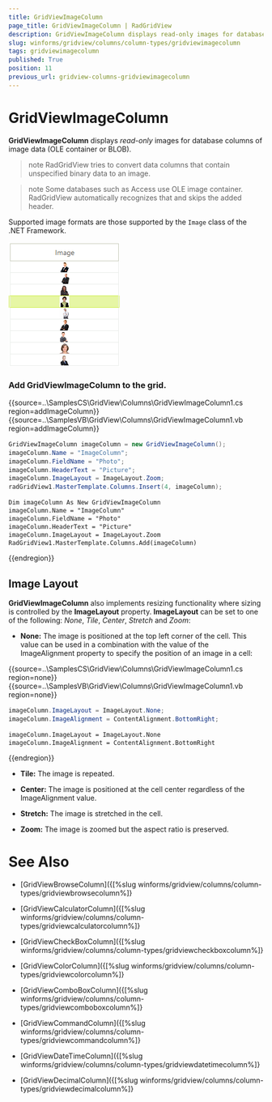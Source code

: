 ```yaml
---
title: GridViewImageColumn
page_title: GridViewImageColumn | RadGridView
description: GridViewImageColumn displays read-only images for database columns of image data. 
slug: winforms/gridview/columns/column-types/gridviewimagecolumn
tags: gridviewimagecolumn
published: True
position: 11
previous_url: gridview-columns-gridviewimagecolumn
---
```


# GridViewImageColumn

__GridViewImageColumn__ displays *read-only* images for database columns of image data (OLE container or BLOB). 

>note RadGridView tries to convert data columns that contain unspecified binary data to an image.
>

>note Some databases such as Access use OLE image container. RadGridView automatically recognizes that and skips the added header.
>

Supported image formats are those supported by the `Image` class of the .NET Framework. 

![gridview-columns-gridviewimagecolumn 001](images/gridview-columns-gridviewimagecolumn001.png)

### Add GridViewImageColumn to the grid.

{{source=..\SamplesCS\GridView\Columns\GridViewImageColumn1.cs region=addImageColumn}} 
{{source=..\SamplesVB\GridView\Columns\GridViewImageColumn1.vb region=addImageColumn}} 

````C#
GridViewImageColumn imageColumn = new GridViewImageColumn();
imageColumn.Name = "ImageColumn";
imageColumn.FieldName = "Photo";
imageColumn.HeaderText = "Picture";
imageColumn.ImageLayout = ImageLayout.Zoom;           
radGridView1.MasterTemplate.Columns.Insert(4, imageColumn);

````
````VB.NET
Dim imageColumn As New GridViewImageColumn
imageColumn.Name = "ImageColumn"
imageColumn.FieldName = "Photo"
imageColumn.HeaderText = "Picture"
imageColumn.ImageLayout = ImageLayout.Zoom
RadGridView1.MasterTemplate.Columns.Add(imageColumn)

````

{{endregion}} 

## Image Layout

__GridViewImageColumn__ also implements resizing functionality where sizing is controlled by the __ImageLayout__ property. __ImageLayout__ can be set to one of the following: *None*, *Tile*, *Center*, *Stretch* and *Zoom*:

* __None:__ The image is positioned at the top left corner of the cell. This value can be used in a combination with the value of the ImageAlignment property to specify the position of an image in a cell:

{{source=..\SamplesCS\GridView\Columns\GridViewImageColumn1.cs region=none}} 
{{source=..\SamplesVB\GridView\Columns\GridViewImageColumn1.vb region=none}} 

````C#
imageColumn.ImageLayout = ImageLayout.None;
imageColumn.ImageAlignment = ContentAlignment.BottomRight;

````
````VB.NET
imageColumn.ImageLayout = ImageLayout.None
imageColumn.ImageAlignment = ContentAlignment.BottomRight

````

{{endregion}} 

* __Tile:__ The image is repeated.

* __Center:__ The image is positioned at the cell center regardless of the ImageAlignment value.

* __Stretch:__  The image is stretched in the cell.

* __Zoom:__ The image is zoomed but the aspect ratio is preserved.


# See Also
* [GridViewBrowseColumn]({[%slug winforms/gridview/columns/column-types/gridviewbrowsecolumn%]}

* [GridViewCalculatorColumn]({[%slug winforms/gridview/columns/column-types/gridviewcalculatorcolumn%]}

* [GridViewCheckBoxColumn]({[%slug winforms/gridview/columns/column-types/gridviewcheckboxcolumn%]}

* [GridViewColorColumn]({[%slug winforms/gridview/columns/column-types/gridviewcolorcolumn%]}

* [GridViewComboBoxColumn]({[%slug winforms/gridview/columns/column-types/gridviewcomboboxcolumn%]}

* [GridViewCommandColumn]({[%slug winforms/gridview/columns/column-types/gridviewcommandcolumn%]}

* [GridViewDateTimeColumn]({[%slug winforms/gridview/columns/column-types/gridviewdatetimecolumn%]}

* [GridViewDecimalColumn]({[%slug winforms/gridview/columns/column-types/gridviewdecimalcolumn%]}

